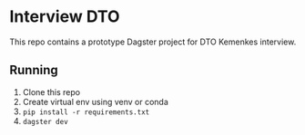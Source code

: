# Interview DTO

This repo contains a prototype Dagster project for DTO Kemenkes interview.

## Running

1. Clone this repo
2. Create virtual env using venv or conda
3. `pip install -r requirements.txt`
4. `dagster dev`
